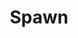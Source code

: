 ---
title: Spawn
issue: 29A
issue_nr: 29
full_title: Father
subtitle: ''
story_arc: ''
crossover: ''
variant: ""
publisher: Image Comics
creators: 
  - Todd McFarlane
release_date: Mar 01, 1995
release_year: 1995
genre:
  - Action
  - Adventure
  - Crime
  - Fantasy
  - Horror
  - Science Fiction
  - Super-Heroes
  - Thriller
format: Comic
pages: 32
signed_by: Greg Capullo
price: 7.50
---
